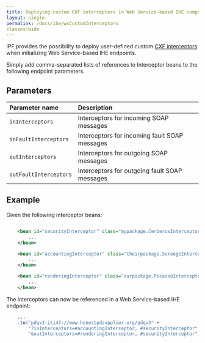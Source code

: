 ```yaml
---
title: Deploying custom CXF interceptors in Web Service-based IHE components
layout: single
permalink: /docs/ihe/wsCustomInterceptors
classes:wide
---
```


IPF provides the possibility to deploy user-defined custom [CXF interceptors] when initializing Web Service-based IHE endpoints.

Simply add comma-separated lists of references to Interceptor beans to the following endpoint parameters.

## Parameters

| Parameter name          | Description
|:------------------------|:---------------------------------------------
| `inInterceptors`        | Interceptors for incoming SOAP messages
| `inFaultInterceptors`   | Interceptors for incoming fault SOAP messages
| `outInterceptors`       | Interceptors for outgoing SOAP messages
| `outFaultInterceptors`  | Interceptors for outgoing fault SOAP messages


## Example

Given the following interceptor beans:

```xml

    <bean id="securityInterceptor" class="mypackage.CerberosInterceptor">
        ...
    </bean>

    <bean id="accountingInterceptor" class="theirpackage.ScroogeInterceptor">
        ...
    </bean>

    <bean id="renderingInterceptor" class="ourpackage.PicassoInterceptor">
        ...
    </bean>

```

The interceptors can now be referenced in a Web Service-based IHE endpoint:

```java
    ...
    .to("pdqv3-iti47://www.honestpdsupplier.org/pdqv3" +
        "?inInterceptors=#accountingInterceptor, #securityInterceptor" +
        "&outInterceptors=#renderingInterceptor, #securityInterceptor");
```

[CXF interceptors]: https://cxf.apache.org/docs/interceptors.html
